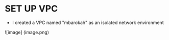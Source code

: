 # SET UP VPC

* I created a VPC named "mbarokah" as an isolated network environment 

![image] (image.png)